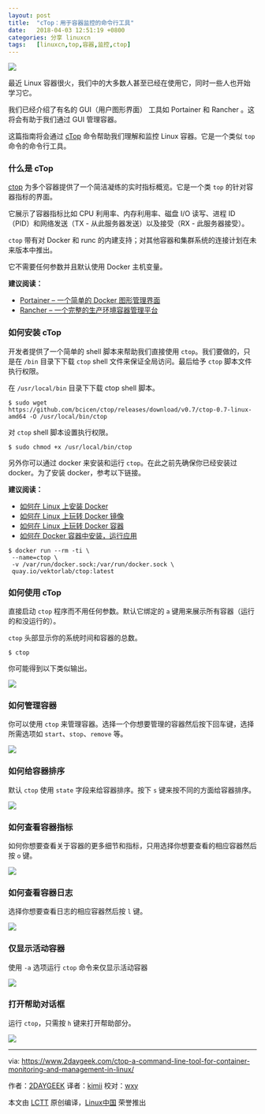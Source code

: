 ```yaml
---
layout: post
title:	"cTop：用于容器监控的命令行工具"
date:	2018-04-03 12:51:19 +0800 
categories:	分享 linuxcn 
tags:	[linuxcn,top,容器,监控,ctop]
---
```



![](/Asserts/Images/album/201804/03/125043k2wbdi7lwfwfidre.jpg)


最近 Linux 容器很火，我们中的大多数人甚至已经在使用它，同时一些人也开始学习它。


我们已经介绍了有名的 GUI（用户图形界面） 工具如 Portainer 和 Rancher 。这将会有助于我们通过 GUI 管理容器。


这篇指南将会通过 [cTop](https://ctop.sh/) 命令帮助我们理解和监控 Linux 容器。它是一个类似 `top` 命令的命令行工具。


### 什么是 cTop


[ctop](https://github.com/bcicen/ctop) 为多个容器提供了一个简洁凝练的实时指标概览。它是一个类 `top` 的针对容器指标的界面。


它展示了容器指标比如 CPU 利用率、内存利用率、磁盘 I/O 读写、进程 ID（PID）和网络发送（TX - 从此服务器发送）以及接受（RX - 此服务器接受）。


`ctop` 带有对 Docker 和 runc 的内建支持；对其他容器和集群系统的连接计划在未来版本中推出。


它不需要任何参数并且默认使用 Docker 主机变量。


**建议阅读：**


* [Portainer – 一个简单的 Docker 图形管理界面](https://www.2daygeek.com/portainer-a-simple-docker-management-gui/)
* [Rancher – 一个完整的生产环境容器管理平台](https://www.2daygeek.com/rancher-a-complete-container-management-platform-for-production-environment/)


### 如何安装 cTop


开发者提供了一个简单的 shell 脚本来帮助我们直接使用 `ctop`。我们要做的，只是在 `/bin` 目录下下载 `ctop` shell 文件来保证全局访问。最后给予 `ctop` 脚本文件执行权限。


在 `/usr/local/bin` 目录下下载 ctop shell 脚本。



```
$ sudo wget https://github.com/bcicen/ctop/releases/download/v0.7/ctop-0.7-linux-amd64 -O /usr/local/bin/ctop

```

对 `ctop` shell 脚本设置执行权限。



```
$ sudo chmod +x /usr/local/bin/ctop

```

另外你可以通过 docker 来安装和运行 `ctop`。在此之前先确保你已经安装过 docker。为了安装 docker，参考以下链接。


**建议阅读：**


* [如何在 Linux 上安装 Docker](https://www.2daygeek.com/install-docker-on-centos-rhel-fedora-ubuntu-debian-oracle-archi-scentific-linux-mint-opensuse/)
* [如何在 Linux 上玩转 Docker 镜像](https://www.2daygeek.com/list-search-pull-download-remove-docker-images-on-linux/)
* [如何在 Linux 上玩转 Docker 容器](https://www.2daygeek.com/create-run-list-start-stop-attach-delete-interactive-daemonized-docker-containers-on-linux/)
* [如何在 Docker 容器中安装，运行应用](https://www.2daygeek.com/install-run-applications-inside-docker-containers/)



```
$ docker run --rm -ti \
 --name=ctop \
 -v /var/run/docker.sock:/var/run/docker.sock \
 quay.io/vektorlab/ctop:latest

```

### 如何使用 cTop


直接启动 `ctop` 程序而不用任何参数。默认它绑定的 `a` 键用来展示所有容器（运行的和没运行的）。


`ctop` 头部显示你的系统时间和容器的总数。



```
$ ctop

```

你可能得到以下类似输出。


![](/Asserts/Images/album/201804/03/125126q1z28116umisf8js.png)


### 如何管理容器


你可以使用 `ctop` 来管理容器。选择一个你想要管理的容器然后按下回车键，选择所需选项如 `start`、`stop`、`remove` 等。


![](/Asserts/Images/album/201804/03/125130dsncnknss9wwok9j.png)


### 如何给容器排序


默认 `ctop` 使用 `state` 字段来给容器排序。按下 `s` 键来按不同的方面给容器排序。


![](/Asserts/Images/album/201804/03/125135ppeverx5wetp6ixt.png)


### 如何查看容器指标


如何你想要查看关于容器的更多细节和指标，只用选择你想要查看的相应容器然后按 `o` 键。


![](/Asserts/Images/album/201804/03/125143slbxiks7bbpif81n.png)


### 如何查看容器日志


选择你想要查看日志的相应容器然后按 `l` 键。


![](/Asserts/Images/album/201804/03/125149ywdpzohoidsupfoy.png)


### 仅显示活动容器


使用 `-a` 选项运行 `ctop` 命令来仅显示活动容器


![](/Asserts/Images/album/201804/03/125154aoszqk3rddy1sh1q.png)


### 打开帮助对话框


运行 `ctop`，只需按 `h` 键来打开帮助部分。


![](/Asserts/Images/album/201804/03/125159a9brn4m11bxmer7p.png)




---


via: <https://www.2daygeek.com/ctop-a-command-line-tool-for-container-monitoring-and-management-in-linux/>


作者：[2DAYGEEK](https://www.2daygeek.com/author/2daygeek/) 译者：[kimii](https://github.com/kimii) 校对：[wxy](https://github.com/wxy)


本文由 [LCTT](https://github.com/LCTT/TranslateProject) 原创编译，[Linux中国](https://linux.cn/) 荣誉推出
